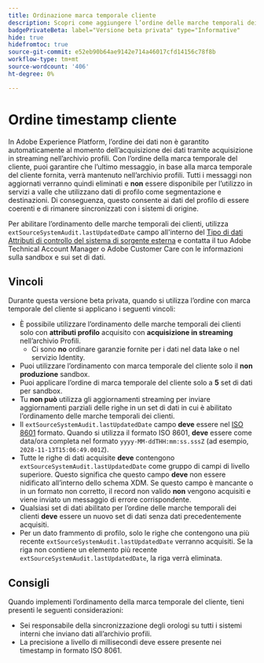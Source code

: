 ```yaml
---
title: Ordinazione marca temporale cliente
description: Scopri come aggiungere l’ordine delle marche temporali dei clienti ai set di dati per garantire la coerenza dei dati del profilo.
badgePrivateBeta: label="Versione beta privata" type="Informative"
hide: true
hidefromtoc: true
source-git-commit: e52eb90b64ae9142e714a46017cfd14156c78f8b
workflow-type: tm+mt
source-wordcount: '406'
ht-degree: 0%

---
```



# Ordine timestamp cliente

In Adobe Experience Platform, l’ordine dei dati non è garantito automaticamente al momento dell’acquisizione dei dati tramite acquisizione in streaming nell’archivio profili. Con l’ordine della marca temporale del cliente, puoi garantire che l’ultimo messaggio, in base alla marca temporale del cliente fornita, verrà mantenuto nell’archivio profili. Tutti i messaggi non aggiornati verranno quindi eliminati e **non** essere disponibile per l’utilizzo in servizi a valle che utilizzano dati di profilo come segmentazione e destinazioni. Di conseguenza, questo consente ai dati del profilo di essere coerenti e di rimanere sincronizzati con i sistemi di origine.

Per abilitare l’ordinamento delle marche temporali dei clienti, utilizza `extSourceSystemAudit.lastUpdatedDate` campo all&#39;interno del [Tipo di dati Attributi di controllo del sistema di sorgente esterna](../xdm/data-types/external-source-system-audit-attributes.md) e contatta il tuo Adobe Technical Account Manager o Adobe Customer Care con le informazioni sulla sandbox e sui set di dati.

## Vincoli

Durante questa versione beta privata, quando si utilizza l’ordine con marca temporale del cliente si applicano i seguenti vincoli:

- È possibile utilizzare l’ordinamento delle marche temporali dei clienti solo con **attributi profilo** acquisito con **acquisizione in streaming** nell’archivio Profili.
   - Ci sono **no** ordinare garanzie fornite per i dati nel data lake o nel servizio Identity.
- Puoi utilizzare l’ordinamento con marca temporale del cliente solo il **non produzione** sandbox.
- Puoi applicare l’ordine di marca temporale del cliente solo a **5** set di dati per sandbox.
- Tu **non può** utilizza gli aggiornamenti streaming per inviare aggiornamenti parziali delle righe in un set di dati in cui è abilitato l’ordinamento delle marche temporali dei clienti.
- Il `extSourceSystemAudit.lastUpdatedDate` campo **deve** essere nel [ISO 8601](https://www.iso.org/iso-8601-date-and-time-format.html) formato. Quando si utilizza il formato ISO 8601, **deve** essere come data/ora completa nel formato `yyyy-MM-ddTHH:mm:ss.sssZ` (ad esempio, `2028-11-13T15:06:49.001Z`).
- Tutte le righe di dati acquisite **deve** contengono `extSourceSystemAudit.lastUpdatedDate` come gruppo di campi di livello superiore. Questo significa che questo campo **deve** non essere nidificato all’interno dello schema XDM. Se questo campo è mancante o in un formato non corretto, il record non valido **non** vengono acquisiti e viene inviato un messaggio di errore corrispondente.
- Qualsiasi set di dati abilitato per l’ordine delle marche temporali dei clienti **deve** essere un nuovo set di dati senza dati precedentemente acquisiti.
- Per un dato frammento di profilo, solo le righe che contengono una più recente `extSourceSystemAudit.lastUpdatedDate` verranno acquisiti. Se la riga non contiene un elemento più recente `extSourceSystemAudit.lastUpdatedDate`, la riga verrà eliminata.

## Consigli

Quando implementi l’ordinamento della marca temporale del cliente, tieni presenti le seguenti considerazioni:

- Sei responsabile della sincronizzazione degli orologi su tutti i sistemi interni che inviano dati all’archivio profili.
- La precisione a livello di millisecondi deve essere presente nei timestamp in formato ISO 8061.
